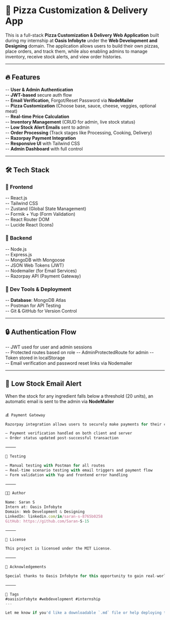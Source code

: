 # 🍕 Pizza Customization & Delivery App

This is a full-stack **Pizza Customization & Delivery Web Application** built during my internship at **Oasis Infobyte** under the **Web Development and Designing** domain. The application allows users to build their own pizzas, place orders, and track them, while also enabling admins to manage inventory, receive stock alerts, and view order histories.

---

## 🔥 Features

-- **User & Admin Authentication**  
-- **JWT-based** secure auth flow  
-- **Email Verification**, Forgot/Reset Password via **NodeMailer**  
-- **Pizza Customization** (Choose base, sauce, cheese, veggies, optional meat)  
-- **Real-time Price Calculation**  
-- **Inventory Management** (CRUD for admin, live stock status)  
-- **Low Stock Alert Emails** sent to admin  
-- **Order Processing** (Track stages like Processing, Cooking, Delivery)  
-- **Razorpay Payment Integration**  
-- **Responsive UI** with Tailwind CSS  
-- **Admin Dashboard** with full control

---

## 🛠️ Tech Stack

### 🔹 **Frontend**
-- React.js  
-- Tailwind CSS  
-- Zustand (Global State Management)  
-- Formik + Yup (Form Validation)  
-- React Router DOM  
-- Lucide React (Icons)

### 🔹 **Backend**
-- Node.js  
-- Express.js  
-- MongoDB with Mongoose  
-- JSON Web Tokens (JWT)  
-- Nodemailer (for Email Services)  
-- Razorpay API (Payment Gateway)

### 🔹 **Dev Tools & Deployment**
-- **Database**: MongoDB Atlas  
-- Postman for API Testing  
-- Git & GitHub for Version Control

---

## 🔒 Authentication Flow

-- JWT used for user and admin sessions  
-- Protected routes based on role
-- AdminProtectedRoute for admin
-- Token stored in localStorage  
-- Email verification and password reset links via Nodemailer

---

## 📧 Low Stock Email Alert

When the stock for any ingredient falls below a threshold (20 units), an automatic email is sent to the admin via **NodeMailer**

```javascript

💰 Payment Gateway

Razorpay integration allows users to securely make payments for their customized pizza orders.

– Payment verification handled on both client and server
– Order status updated post-successful transaction

⸻

🧪 Testing

– Manual testing with Postman for all routes
– Real-time scenario testing with email triggers and payment flow
– Form validation with Yup and frontend error handling

⸻

🧑‍💻 Author

Name: Saran S
Intern at: Oasis Infobyte
Domain: Web Development & Designing
LinkedIn: linkedin.com/in/saran-s-8765b0258
GitHub: https://github.com/Saran-S-15

⸻

📌 License

This project is licensed under the MIT License.

⸻

🙌 Acknowledgements

Special thanks to Oasis Infobyte for this opportunity to gain real-world experience and explore full-stack web development.

⸻

🔖 Tags
#oasisinfobyte #webdevelopment #internship
---

Let me know if you'd like a downloadable `.md` file or help deploying this to GitHub with images, badges, or workflow actions.
